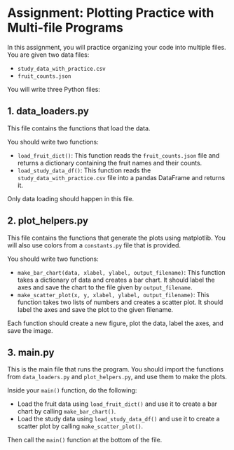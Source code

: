 # Assignment: Plotting Practice with Multi-file Programs

In this assignment, you will practice organizing your code into multiple files. You are given two data files:

* `study_data_with_practice.csv`
* `fruit_counts.json`

You will write three Python files:

## 1. data_loaders.py

This file contains the functions that load the data.

You should write two functions:

* `load_fruit_dict()`: This function reads the `fruit_counts.json` file and returns a dictionary containing the fruit names and their counts.
* `load_study_data_df()`: This function reads the `study_data_with_practice.csv` file into a pandas DataFrame and returns it.

Only data loading should happen in this file.

## 2. plot_helpers.py

This file contains the functions that generate the plots using matplotlib. You will also use colors from a `constants.py` file that is provided.

You should write two functions:

* `make_bar_chart(data, xlabel, ylabel, output_filename)`: This function takes a dictionary of data and creates a bar chart. It should label the axes and save the chart to the file given by `output_filename`.
* `make_scatter_plot(x, y, xlabel, ylabel, output_filename)`: This function takes two lists of numbers and creates a scatter plot. It should label the axes and save the plot to the given filename.

Each function should create a new figure, plot the data, label the axes, and save the image.

## 3. main.py

This is the main file that runs the program. You should import the functions from `data_loaders.py` and `plot_helpers.py`, and use them to make the plots.

Inside your `main()` function, do the following:

* Load the fruit data using `load_fruit_dict()` and use it to create a bar chart by calling `make_bar_chart()`.
* Load the study data using `load_study_data_df()` and use it to create a scatter plot by calling `make_scatter_plot()`.

Then call the `main()` function at the bottom of the file.